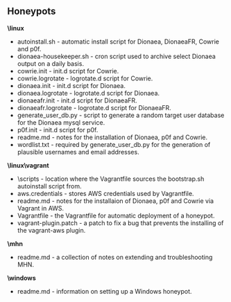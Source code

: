 ## Honeypots

**\linux**  
- autoinstall.sh - automatic install script for Dionaea, DionaeaFR, Cowrie and p0f.  
- dionaea-housekeeper.sh - cron script used to archive select Dionaea output on a daily basis.  
- cowrie.init - init.d script for Cowrie.  
- cowrie.logrotate - logrotate.d script for Cowrie.  
- dionaea.init - init.d script for Dionaea.  
- dionaea.logrotate - logrotate.d script for Dionaea.  
- dionaeafr.init - init.d script for DionaeaFR.  
- dionaeafr.logrotate - logrotate.d script for DionaeaFR.  
- generate_user_db.py - script to generate a random target user database for the Dionaea mysql service.  
- p0f.init - init.d script for p0f.  
- readme.md - notes for the installation of Dionaea, p0f and Cowrie.  
- wordlist.txt - required by generate_user_db.py for the generation of plausible usernames and email addresses.  

**\linux\vagrant**  
- \scripts - location where the Vagrantfile sources the bootstrap.sh autoinstall script from.  
- aws.credentials - stores AWS credentials used by Vagrantfile.  
- readme.md - notes for the installaion of Dionaea, p0f and Cowrie via Vagrant in AWS.  
- Vagrantfile - the Vagrantfile for automatic deployment of a honeypot.  
- vagrant-plugin.patch - a patch to fix a bug that prevents the installing of the vagrant-aws plugin.  

**\mhn**  
- readme.md - a collection of notes on extending and troubleshooting MHN.  

**\windows**
- readme.md - information on setting up a Windows honeypot.  